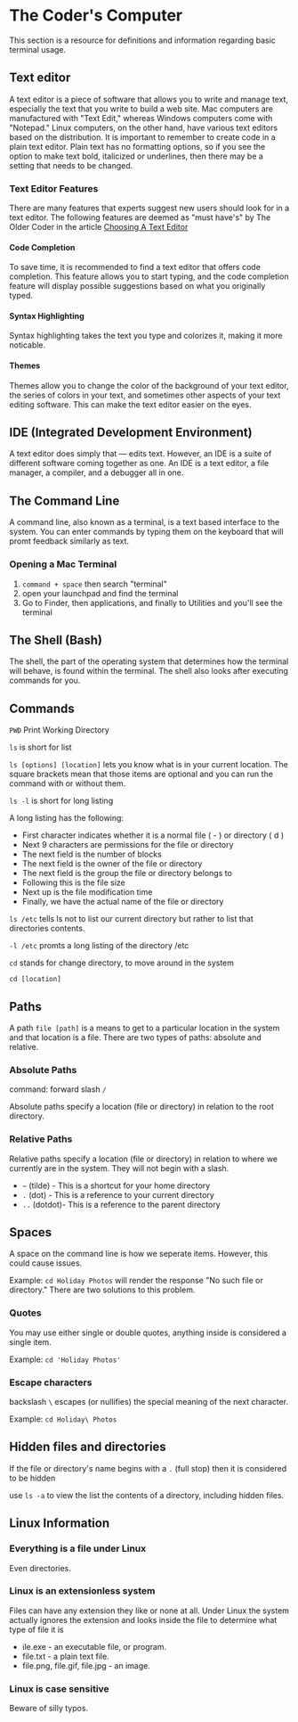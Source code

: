 # The Coder's Computer

This section is a resource for definitions and information regarding basic terminal usage. 

## Text editor 

A text editor is a piece of software that allows you to write and manage text, especially the text that you write to build a web site. Mac computers are manufactured with "Text Edit," whereas Windows computers come with "Notepad." Linux computers, on the other hand, have various text editors based on the distribution. It is important to remember to create code in a plain text editor. Plain text has no formatting options, so if you see the option to make text bold, italicized or underlines, then there may be a setting that needs to be changed. 

### Text Editor Features

There are many features that experts suggest new users should look for in a text editor. The following features are deemed as "must have's" by The Older Coder in the article [Choosing A Text Editor](https://codefellows.github.io/code-102-guide/curriculum/class-02/Choosing-A-Text-Editor--The-Older-Coder.pdf)

#### Code Completion

To save time, it is recommended to find a text editor that offers code completion. This feature allows you to start typing, and the code completion feature will display possible suggestions based on what you originally typed. 

#### Syntax Highlighting

Syntax highlighting takes the text you type and colorizes it, making it more noticable.

#### Themes

Themes allow you to change the color of the background of your text editor, the series of colors in your text, and sometimes other aspects of your text editing software. This can make the text editor easier on the eyes. 



## IDE (Integrated Development Environment)

A text editor does simply that — edits text. However, an IDE is a suite of different software coming together as one. An IDE is a text editor, a file manager, a compiler, and a debugger all in one. 



## The Command Line

A command line, also known as a terminal, is a text based interface to the system. You can enter commands by typing them on the keyboard that will promt feedback similarly as text.

### Opening a Mac Terminal 
1. `command + space` then search "terminal"
2. open your launchpad and find the terminal
3. Go to Finder, then applications, and finally to Utilities and you'll see the terminal



## The Shell (Bash)

The shell, the part of the operating system that determines how the terminal will behave, is found within the terminal. The shell also looks after executing commands for you. 



## Commands

`PWD` Print Working Directory
 
`ls` is short for list

`ls [options] [location]` lets you know what is in your current location. The square brackets mean that those items are optional and you can run the command with or without them. 

`ls -l` is short for long listing

A long listing has the following:
* First character indicates whether it is a normal file ( - ) or directory ( d )
* Next 9 characters are permissions for the file or directory
* The next field is the number of blocks 
* The next field is the owner of the file or directory 
* The next field is the group the file or directory belongs to 
* Following this is the file size
* Next up is the file modification time
* Finally, we have the actual name of the file or directory

`ls /etc`  tells ls not to list our current directory but rather to list that directories contents.

`-l /etc` promts a long listing of the directory /etc

`cd` stands for change directory, to move around in the system

`cd [location]`



## Paths

A path `file [path]` is a means to get to a particular location in the system and that location is a file. There are two types of paths: absolute and relative. 

### Absolute Paths

command: forward slash `/` 

Absolute paths specify a location (file or directory) in relation to the root directory. 

### Relative Paths

Relative paths specify a location (file or directory) in relation to where we currently are in the system. They will not begin with a slash.

* `~` (tilde) - This is a shortcut for your home directory
* `.` (dot) - This is a reference to your current directory
* `..` (dotdot)- This is a reference to the parent directory



## Spaces

A space on the command line is how we seperate items. However, this could cause issues. 

Example: `cd Holiday Photos` will render the response "No such file or directory." There are two solutions to this problem. 

### Quotes

You may use either single or double quotes, anything inside is considered a single item. 

Example: `cd 'Holiday Photos'`

### Escape characters

backslash `\` escapes (or nullifies) the special meaning of the next character. 

Example: `cd Holiday\ Photos`



## Hidden files and directories

If the file or directory's name begins with a `.` (full stop) then it is considered to be hidden

use `ls -a` to view the list the contents of a directory, including hidden files.



## Linux Information

### Everything is a file under Linux
Even directories.

### Linux is an extensionless system
Files can have any extension they like or none at all.
Under Linux the system actually ignores the extension and looks inside the file to determine what type of file it is

* ile.exe - an executable file, or program.
* file.txt - a plain text file.
* file.png, file.gif, file.jpg - an image.

### Linux is case sensitive
Beware of silly typos.



